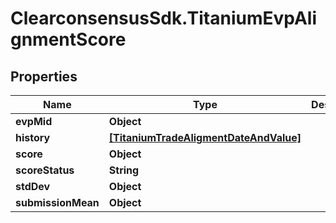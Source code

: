 # ClearconsensusSdk.TitaniumEvpAlignmentScore

## Properties

Name | Type | Description | Notes
------------ | ------------- | ------------- | -------------
**evpMid** | **Object** |  | [optional] 
**history** | [**[TitaniumTradeAligmentDateAndValue]**](TitaniumTradeAligmentDateAndValue.md) |  | [optional] 
**score** | **Object** |  | [optional] 
**scoreStatus** | **String** |  | [optional] 
**stdDev** | **Object** |  | [optional] 
**submissionMean** | **Object** |  | [optional] 


